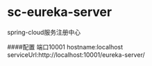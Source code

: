 # sc-eureka-server
spring-cloud服务注册中心


####配置
端口10001
hostname:localhost
serviceUrl:http://localhost:10001/eureka-server/ 
